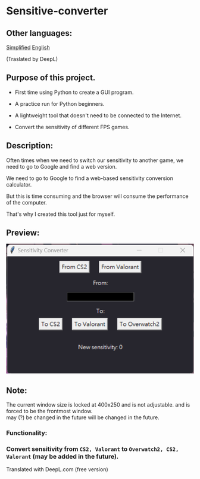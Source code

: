 # Sensitive-converter

## Other languages:
[Simplified](/README_CN.md) [English](/README_EN.md)
  
(Traslated by DeepL)

## Purpose of this project.

- First time using Python to create a GUI program.

- A practice run for Python beginners.

- A lightweight tool that doesn't need to be connected to the Internet.

- Convert the sensitivity of different FPS games.

## Description:
Often times when we need to switch our sensitivity to another game, we need to go to Google and find a web version.  
  
We need to go to Google to find a web-based sensitivity conversion calculator.  
  
But this is time consuming and the browser will consume the performance of the computer.  
  
That's why I created this tool just for myself.  

## Preview:

![Sample](/src/screenshot.png)

## Note:

The current window size is locked at 400x250 and is not adjustable.
and is forced to be the frontmost window.  
may (?) be changed in the future will be changed in the future.

### Functionality:
### Convert sensitivity from `CS2, Valorant` to `Overwatch2, CS2, Valorant` (may be added in the future).

Translated with DeepL.com (free version)
